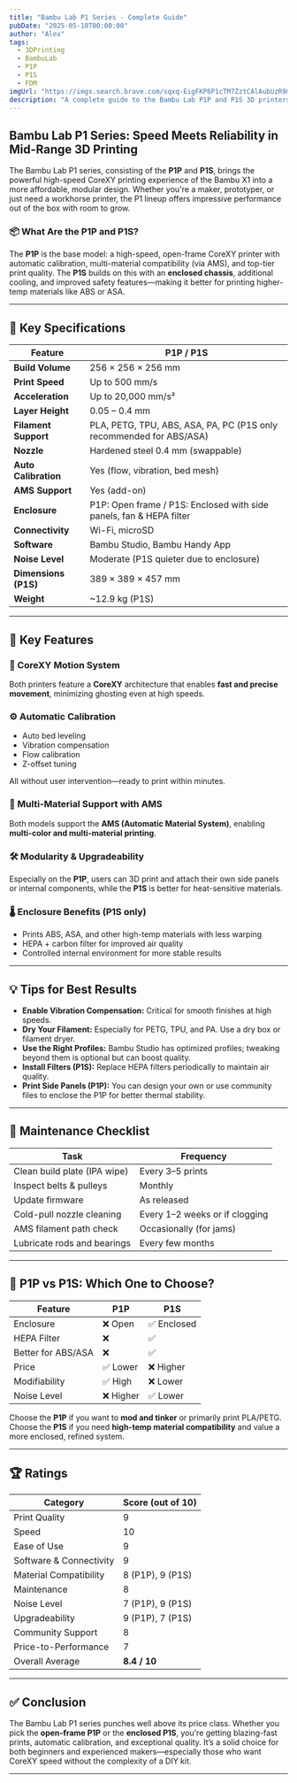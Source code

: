 ```yaml
---
title: "Bambu Lab P1 Series - Complete Guide"
pubDate: "2025-05-10T00:00:00"
author: "Alex"
tags:
  - 3DPrinting
  - BambuLab
  - P1P
  - P1S
  - FDM
imgUrl: "https://imgs.search.brave.com/sqxq-EigFKP6P1cTM7ZztCAlAubUzR9m7oaDpGLqj6k/rs:fit:860:0:0:0/g:ce/aHR0cHM6Ly93d3cu/Y2hyaXN0aWFuaS5k/ZS9vdXQvcGljdHVy/ZXMvZ2VuZXJhdGVk/L3Byb2R1Y3QvMS80/MDBfNDAwXzcwLzEw/NDA3OS1iYW1idS1s/YWItcDFzLWNvbWJv/LTNkLWRydWNrZXIt/MS53ZWJw"
description: "A complete guide to the Bambu Lab P1P and P1S 3D printers, covering specs, features, setup tips, and how they stack up against competitors."
---
```


## Bambu Lab P1 Series: Speed Meets Reliability in Mid-Range 3D Printing

The Bambu Lab P1 series, consisting of the **P1P** and **P1S**, brings the powerful high-speed CoreXY printing experience of the Bambu X1 into a more affordable, modular design. Whether you're a maker, prototyper, or just need a workhorse printer, the P1 lineup offers impressive performance out of the box with room to grow.

### 📦 What Are the P1P and P1S?

The **P1P** is the base model: a high-speed, open-frame CoreXY printer with automatic calibration, multi-material compatibility (via AMS), and top-tier print quality. The **P1S** builds on this with an **enclosed chassis**, additional cooling, and improved safety features—making it better for printing higher-temp materials like ABS or ASA.

---

## 🔧 Key Specifications

| Feature | P1P / P1S |
|--------|-----------|
| **Build Volume** | 256 × 256 × 256 mm |
| **Print Speed** | Up to 500 mm/s |
| **Acceleration** | Up to 20,000 mm/s² |
| **Layer Height** | 0.05 – 0.4 mm |
| **Filament Support** | PLA, PETG, TPU, ABS, ASA, PA, PC (P1S only recommended for ABS/ASA) |
| **Nozzle** | Hardened steel 0.4 mm (swappable) |
| **Auto Calibration** | Yes (flow, vibration, bed mesh) |
| **AMS Support** | Yes (add-on) |
| **Enclosure** | P1P: Open frame / P1S: Enclosed with side panels, fan & HEPA filter |
| **Connectivity** | Wi-Fi, microSD |
| **Software** | Bambu Studio, Bambu Handy App |
| **Noise Level** | Moderate (P1S quieter due to enclosure) |
| **Dimensions (P1S)** | 389 × 389 × 457 mm |
| **Weight** | ~12.9 kg (P1S) |

---

## 🌟 Key Features

### 🔄 CoreXY Motion System
Both printers feature a **CoreXY** architecture that enables **fast and precise movement**, minimizing ghosting even at high speeds.

### ⚙️ Automatic Calibration
* Auto bed leveling  
* Vibration compensation  
* Flow calibration  
* Z-offset tuning  

All without user intervention—ready to print within minutes.

### 🎨 Multi-Material Support with AMS
Both models support the **AMS (Automatic Material System)**, enabling **multi-color and multi-material printing**.

### 🛠 Modularity & Upgradeability
Especially on the **P1P**, users can 3D print and attach their own side panels or internal components, while the **P1S** is better for heat-sensitive materials.

### 🌡 Enclosure Benefits (P1S only)
* Prints ABS, ASA, and other high-temp materials with less warping  
* HEPA + carbon filter for improved air quality  
* Controlled internal environment for more stable results

---

## 💡 Tips for Best Results

* **Enable Vibration Compensation:** Critical for smooth finishes at high speeds.
* **Dry Your Filament:** Especially for PETG, TPU, and PA. Use a dry box or filament dryer.
* **Use the Right Profiles:** Bambu Studio has optimized profiles; tweaking beyond them is optional but can boost quality.
* **Install Filters (P1S):** Replace HEPA filters periodically to maintain air quality.
* **Print Side Panels (P1P):** You can design your own or use community files to enclose the P1P for better thermal stability.

---

## 🧽 Maintenance Checklist

| Task | Frequency |
|------|-----------|
| Clean build plate (IPA wipe) | Every 3–5 prints |
| Inspect belts & pulleys | Monthly |
| Update firmware | As released |
| Cold-pull nozzle cleaning | Every 1–2 weeks or if clogging |
| AMS filament path check | Occasionally (for jams) |
| Lubricate rods and bearings | Every few months |

---

## 🔬 P1P vs P1S: Which One to Choose?

| Feature | **P1P** | **P1S** |
|--------|--------|--------|
| Enclosure | ❌ Open | ✅ Enclosed |
| HEPA Filter | ❌ | ✅ |
| Better for ABS/ASA | ❌ | ✅ |
| Price | ✅ Lower | ❌ Higher |
| Modifiability | ✅ High | ❌ Lower |
| Noise Level | ❌ Higher | ✅ Lower |

Choose the **P1P** if you want to **mod and tinker** or primarily print PLA/PETG. Choose the **P1S** if you need **high-temp material compatibility** and value a more enclosed, refined system.

---

## 🏆 Ratings

| Category | Score (out of 10) |
|----------|-------------------|
| Print Quality | 9 |
| Speed | 10 |
| Ease of Use | 9 |
| Software & Connectivity | 9 |
| Material Compatibility | 8 (P1P), 9 (P1S) |
| Maintenance | 8 |
| Noise Level | 7 (P1P), 9 (P1S) |
| Upgradeability | 9 (P1P), 7 (P1S) |
| Community Support | 8 |
| Price-to-Performance | 7 |
| Overall Average | **8.4 / 10** |

---

## ✅ Conclusion

The Bambu Lab P1 series punches well above its price class. Whether you pick the **open-frame P1P** or the **enclosed P1S**, you're getting blazing-fast prints, automatic calibration, and exceptional quality. It’s a solid choice for both beginners and experienced makers—especially those who want CoreXY speed without the complexity of a DIY kit.

---




